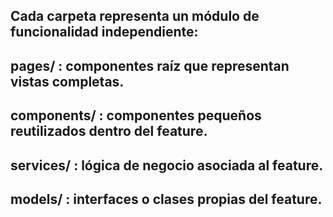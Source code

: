 ## Cada carpeta representa un módulo de funcionalidad independiente:

  ## pages/ : componentes raíz que representan vistas completas.
  ## components/ : componentes pequeños reutilizados dentro del feature.
  ## services/ : lógica de negocio asociada al feature.
  ## models/ : interfaces o clases propias del feature.
